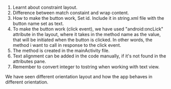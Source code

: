 1. Learnt about constraint layout. 
2. Difference between match constaint and wrap content.
3. How to make the button work, Set id.
Include it in string.xml file with the button name set as text. 
4. To make the button work  (click event),  we have used "android:oncLick" attribute in the layout,
 where it takes in the method name as the value, that will be initiated when the button is clicked.
In other words, the method i want to call in response to the click event.
5. The method is created in the mainActivity file.
6. Text alignment can be added in the code manually, if it's not found in the attributes pane.
7. Remember to convert integer to tostring when working with text view. 



We have seen different orientation layout and how the app behaves in different orientation. 


